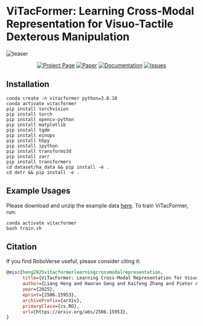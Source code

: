 # ViTacFormer: Learning Cross-Modal Representation for Visuo-Tactile Dexterous Manipulation

![teaser](assets/teaser.jpg)


<p align="center">
  <a href="https://roboverseorg.github.io/ViTacFormerPage/"><img src="https://img.shields.io/badge/project-page-brightgreen" alt="Project Page"></a>
  <a href="https://arxiv.org/abs/2506.15953"><img src="https://img.shields.io/badge/paper-preprint-red" alt="Paper"></a>
  <a href="https://roboverse.wiki"><img src="https://img.shields.io/badge/doc-page-orange" alt="Documentation"></a>
  <a href="https://github.com/RoboVerseOrg/ViTacFormer/issues"><img src="https://img.shields.io/github/issues/RoboVerseOrg/ViTacFormer?color=yellow" alt="Issues"></a>
</p>


## Installation

    conda create -n vitacformer python=3.8.10
    conda activate vitacformer
    pip install torchvision
    pip install torch
    pip install opencv-python
    pip install matplotlib
    pip install tqdm
    pip install einops
    pip install h5py
    pip install ipython
    pip install transforms3d
    pip install zarr
    pip install transformers
    cd dataset/ha_data && pip install -e .
    cd detr && pip install -e .

## Example Usages

Please download and unzip the example data [here](https://drive.google.com/file/d/1GzQSymfzw2YDY0VtCyutV5LnmFRbu0nm/view?usp=sharing). To train ViTacFormer, run:

    conda activate vitacformer
    bash train.sh

## Citation
If you find RoboVerse useful, please consider citing it:
```bibtex
@misc{heng2025vitacformerlearningcrossmodalrepresentation,
      title={ViTacFormer: Learning Cross-Modal Representation for Visuo-Tactile Dexterous Manipulation}, 
      author={Liang Heng and Haoran Geng and Kaifeng Zhang and Pieter Abbeel and Jitendra Malik},
      year={2025},
      eprint={2506.15953},
      archivePrefix={arXiv},
      primaryClass={cs.RO},
      url={https://arxiv.org/abs/2506.15953}, 
}
```
